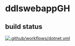 # ddlswebappGH

## build status

[![.github/workflows/dotnet.yml](https://github.com/WWLx476792/ddlswebappGH/actions/workflows/dotnet.yml/badge.svg)](https://github.com/WWLx476792/ddlswebappGH/actions/workflows/dotnet.yml)
